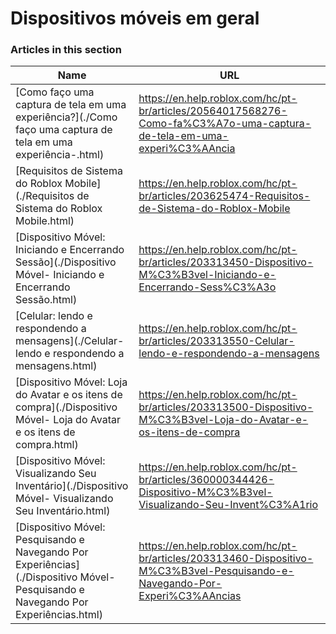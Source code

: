 # Dispositivos móveis em geral  
### Articles in this section
Name|URL
-|-
[Como faço uma captura de tela em uma experiência?](./Como faço uma captura de tela em uma experiência-.html) |https://en.help.roblox.com/hc/pt-br/articles/20564017568276-Como-fa%C3%A7o-uma-captura-de-tela-em-uma-experi%C3%AAncia
[Requisitos de Sistema do Roblox Mobile](./Requisitos de Sistema do Roblox Mobile.html) |https://en.help.roblox.com/hc/pt-br/articles/203625474-Requisitos-de-Sistema-do-Roblox-Mobile
[Dispositivo Móvel: Iniciando e Encerrando Sessão](./Dispositivo Móvel- Iniciando e Encerrando Sessão.html) |https://en.help.roblox.com/hc/pt-br/articles/203313450-Dispositivo-M%C3%B3vel-Iniciando-e-Encerrando-Sess%C3%A3o
[Celular: lendo e respondendo a mensagens](./Celular- lendo e respondendo a mensagens.html) |https://en.help.roblox.com/hc/pt-br/articles/203313550-Celular-lendo-e-respondendo-a-mensagens
[Dispositivo Móvel: Loja do Avatar e os itens de compra](./Dispositivo Móvel- Loja do Avatar e os itens de compra.html) |https://en.help.roblox.com/hc/pt-br/articles/203313500-Dispositivo-M%C3%B3vel-Loja-do-Avatar-e-os-itens-de-compra
[Dispositivo Móvel: Visualizando Seu Inventário](./Dispositivo Móvel- Visualizando Seu Inventário.html) |https://en.help.roblox.com/hc/pt-br/articles/360000344426-Dispositivo-M%C3%B3vel-Visualizando-Seu-Invent%C3%A1rio
[Dispositivo Móvel: Pesquisando e Navegando Por Experiências](./Dispositivo Móvel- Pesquisando e Navegando Por Experiências.html) |https://en.help.roblox.com/hc/pt-br/articles/203313460-Dispositivo-M%C3%B3vel-Pesquisando-e-Navegando-Por-Experi%C3%AAncias